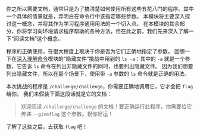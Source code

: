 你之所以需要文档，通常只是为了搞清楚如何使用所有这些五花八门的程序。其中一个具体的情景就是，弄明白在命令行中该指定哪些参数。
本模块将主要深入探讨这一概念，并将其作为学习程序通用用法的一个切入点。
在本模块的其余部分，你将学习向环境请求程序帮助的各种方法，但在此之前，我们先来深入了解一下“阅读文档”这个概念。

程序的正确使用，在很大程度上取决于你是否为它们正确地指定了参数。
回想一下在[深入理解命令](/commands)模块的“隐藏文件”挑战中用到的 `ls -a`：其中的 `-a` 就是一个参数，它告诉 `ls` 命令在列出非隐藏文件的同时，也要列出隐藏文件。
因为我们想要列出隐藏文件，所以在那个场景下，使用带 `-a` 参数的 `ls` 命令就是正确的用法。

本次挑战的程序是 `/challenge/challenge`，你需要正确地调用它，它才会把 `flag` 给你。
我们来假装下面这段话就是它的文档：

>欢迎阅读 `/challenge/challenge` 的文档！要正确运行此程序，你需要给它传递 `--giveflag` 这个参数。祝你好运！

了解了这些之后，去获取 `flag` 吧！
